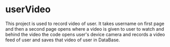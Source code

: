 # userVideo
This project is used to record video of user. It takes username on first page and then a second page opens where a video is given to user to watch and behind the video the code opens user's device camera and records a video feed of user and saves that video of user in DataBase.
